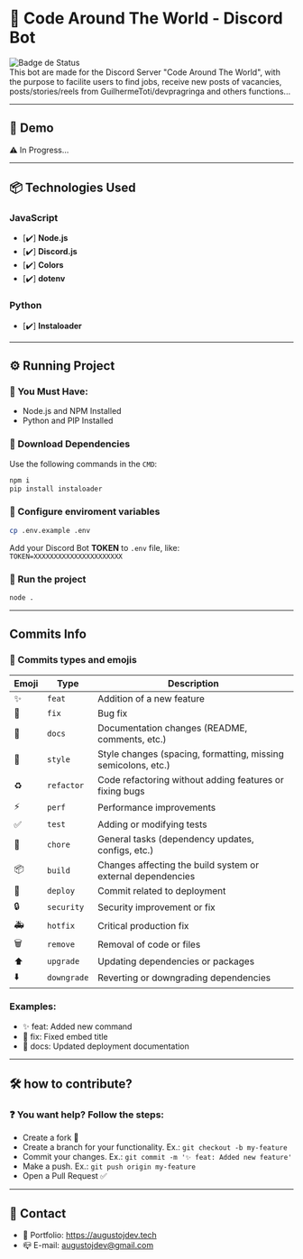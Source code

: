 # 🤖 Code Around The World - Discord Bot

![Badge de Status](https://img.shields.io/badge/status-active-brightgreen)  
This bot are made for the Discord Server "Code Around The World", with the purpose to facilite users to find jobs, receive new posts of vacancies, posts/stories/reels from GuilhermeToti/devpragringa and others functions...

---

## 🚀 Demo

⚠ In Progress...

---

## 📦 Technologies Used

### JavaScript
- [✔️] **Node.js**
- [✔️] **Discord.js**
- [✔️] **Colors**
- [✔️] **dotenv**

### Python
- [✔️] **Instaloader**

---

## ⚙️ Running Project

### 🔹 You Must Have:
- Node.js and NPM Installed
- Python and PIP Installed

### 🔹 Download Dependencies
Use the following commands in the `CMD`:
```sh
npm i
pip install instaloader
```

### 🔹 Configure enviroment variables
```sh
cp .env.example .env
```
Add your Discord Bot **TOKEN** to `.env` file, like: `TOKEN=XXXXXXXXXXXXXXXXXXXXXX`

### 🔹 Run the project
```sh
node .
```

---

## Commits Info

### 📌 Commits types and emojis

| **Emoji** | **Type**        | **Description**                                                   |
|-----------|----------------|-------------------------------------------------------------------|
| ✨        | `feat`         | Addition of a new feature                                        |
| 🐛        | `fix`          | Bug fix                                                          |
| 📄        | `docs`         | Documentation changes (README, comments, etc.)                   |
| 🎨        | `style`        | Style changes (spacing, formatting, missing semicolons, etc.)    |
| ♻️        | `refactor`     | Code refactoring without adding features or fixing bugs          |
| ⚡        | `perf`         | Performance improvements                                         |
| ✅        | `test`         | Adding or modifying tests                                        |
| 🔧        | `chore`        | General tasks (dependency updates, configs, etc.)               |
| 📦        | `build`        | Changes affecting the build system or external dependencies      |
| 🚀        | `deploy`       | Commit related to deployment                                     |
| 🔒        | `security`     | Security improvement or fix                                     |
| 🚑        | `hotfix`       | Critical production fix                                         |
| 🗑️        | `remove`       | Removal of code or files                                        |
| ⬆️        | `upgrade`      | Updating dependencies or packages                               |
| ⬇️        | `downgrade`    | Reverting or downgrading dependencies                           |

### Examples:
- ✨ feat: Added new command
- 🐛 fix: Fixed embed title
- 📄 docs: Updated deployment documentation

---

## 🛠️ how to contribute?

### ❓ You want help? Follow the steps:
- Create a fork 🍴
- Create a branch for your functionality. Ex.: `git checkout -b my-feature`
- Commit your changes. Ex.: `git commit -m '✨ feat: Added new feature'`
- Make a push. Ex.: `git push origin my-feature`
- Open a Pull Request ✅

---

## 📌 Contact
- 🔗 Portfolio: https://augustojdev.tech
- 📪 E-mail: augustojdev@gmail.com